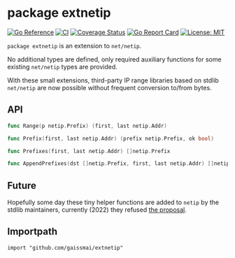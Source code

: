 # package extnetip
[![Go Reference](https://pkg.go.dev/badge/github.com/gaissmai/extnetip.svg)](https://pkg.go.dev/github.com/gaissmai/extnetip#section-documentation)
[![CI](https://github.com/gaissmai/extnetip/actions/workflows/go.yml/badge.svg)](https://github.com/gaissmai/extnetip/actions/workflows/go.yml)
[![Coverage Status](https://coveralls.io/repos/github/gaissmai/extnetip/badge.svg?branch=master)](https://coveralls.io/github/gaissmai/extnetip?branch=master)
[![Go Report Card](https://goreportcard.com/badge/github.com/gaissmai/extnetip)](https://goreportcard.com/report/github.com/gaissmai/extnetip)
[![License: MIT](https://img.shields.io/badge/License-MIT-yellow.svg)](https://opensource.org/licenses/MIT)

`package extnetip` is an extension to `net/netip`.

No additional types are defined, only required auxiliary functions for some
existing `net/netip` types are provided.

With these small extensions, third-party IP range libraries based on stdlib
`net/netip` are now possible without frequent conversion to/from bytes.


## API

```go
func Range(p netip.Prefix) (first, last netip.Addr)

func Prefix(first, last netip.Addr) (prefix netip.Prefix, ok bool)

func Prefixes(first, last netip.Addr) []netip.Prefix

func AppendPrefixes(dst []netip.Prefix, first, last netip.Addr) []netip.Prefix
```

## Future

Hopefully some day these tiny helper functions are added to `netip` by the stdlib maintainers, currently (2022)
they refused [the proposal](https://github.com/golang/go/issues/53236).

## Importpath

`import "github.com/gaissmai/extnetip"`
